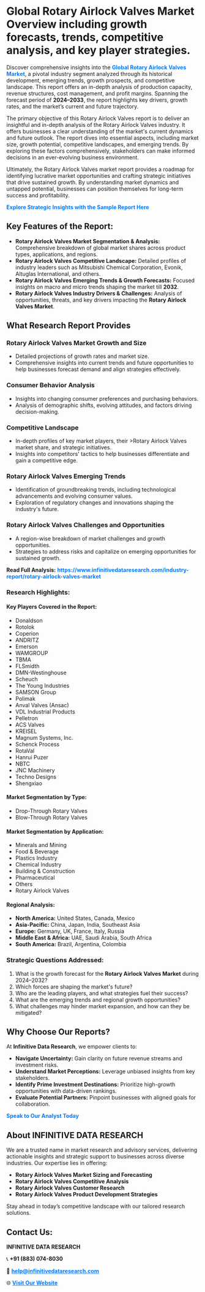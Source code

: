 <h1>Global Rotary Airlock Valves Market Overview including growth forecasts, trends, competitive analysis, and key player strategies.</h1>
<p>
Discover comprehensive insights into the 
<a href="https://www.infinitivedataresearch.com/industry-report/rotary-airlock-valves-market" rel="dofollow" style="color: #007BFF; text-decoration: none;"><strong>Global Rotary Airlock Valves Market</strong></a>, a pivotal industry segment analyzed through its historical development, emerging trends, growth prospects, and competitive landscape. This report offers an in-depth analysis of production capacity, revenue structures, cost management, and profit margins. Spanning the forecast period of <strong>2024–2033</strong>, the report highlights key drivers, growth rates, and the market’s current and future trajectory.
</p>
<p>
The primary objective of this Rotary Airlock Valves report is to deliver an insightful and in-depth analysis of the Rotary Airlock Valves industry. It offers businesses a clear understanding of the market's current dynamics and future outlook. The report dives into essential aspects, including market size, growth potential, competitive landscapes, and emerging trends. By exploring these factors comprehensively, stakeholders can make informed decisions in an ever-evolving business environment.
</p>
<p>
Ultimately, the Rotary Airlock Valves market report provides a roadmap for identifying lucrative market opportunities and crafting strategic initiatives that drive sustained growth. By understanding market dynamics and untapped potential, businesses can position themselves for long-term success and profitability.
</p>
<p>
<a href="https://www.infinitivedataresearch.com/request-sample/reportId=111873" style="color: #007BFF; text-decoration: none;"><strong>Explore Strategic Insights with the Sample Report Here</strong></a>
</p>

<h2>Key Features of the Report:</h2>
<ul>
<li><strong>Rotary Airlock Valves Market Segmentation & Analysis:</strong> Comprehensive breakdown of global market shares across product types, applications, and regions.</li>
<li><strong>Rotary Airlock Valves Competitive Landscape:</strong> Detailed profiles of industry leaders such as Mitsubishi Chemical Corporation, Evonik, Altuglas International, and others.</li>
<li><strong>Rotary Airlock Valves Emerging Trends & Growth Forecasts:</strong> Focused insights on macro and micro trends shaping the market till <strong>2032</strong>.</li>
<li><strong>Rotary Airlock Valves Industry Drivers & Challenges:</strong> Analysis of opportunities, threats, and key drivers impacting the <strong>Rotary Airlock Valves Market</strong>.</li>
</ul>

<h2>What Research Report Provides</h2>
<h3>Rotary Airlock Valves Market Growth and Size</h3>
<ul>
<li>Detailed projections of growth rates and market size.</li>
<li>Comprehensive insights into current trends and future opportunities to help businesses forecast demand and align strategies effectively.</li>
</ul>

<h3>Consumer Behavior Analysis</h3>
<ul>
<li>Insights into changing consumer preferences and purchasing behaviors.</li>
<li>Analysis of demographic shifts, evolving attitudes, and factors driving decision-making.</li>
</ul>

<h3>Competitive Landscape</h3>
<ul>
<li>In-depth profiles of key market players, their >Rotary Airlock Valves market share, and strategic initiatives.</li>
<li>Insights into competitors' tactics to help businesses differentiate and gain a competitive edge.</li>
</ul>

<h3>Rotary Airlock Valves Emerging Trends</h3>
<ul>
<li>Identification of groundbreaking trends, including technological advancements and evolving consumer values.</li>
<li>Exploration of regulatory changes and innovations shaping the industry's future.</li>
</ul>

<h3>Rotary Airlock Valves Challenges and Opportunities</h3>
<ul>
<li>A region-wise breakdown of market challenges and growth opportunities.</li>
<li>Strategies to address risks and capitalize on emerging opportunities for sustained growth.</li>
</ul>
<p><strong>Read Full Analysis:</strong> <a href="https://www.infinitivedataresearch.com/industry-report/rotary-airlock-valves-market" rel="dofollow" style="color: #007BFF; text-decoration: none;"><strong>https://www.infinitivedataresearch.com/industry-report/rotary-airlock-valves-market</strong></a></p>
<h3>Research Highlights:</h3>
<h4>Key Players Covered in the Report:</h4>
<ul><li>Donaldson</li><li>Rotolok</li><li>Coperion</li><li>ANDRITZ</li><li>Emerson</li><li>WAMGROUP</li><li>TBMA</li><li>FLSmidth</li><li>DMN-Westinghouse</li><li>Scheuch</li><li>The Young Industries</li><li>SAMSON Group</li><li>Polimak</li><li>Anval Valves (Ansac)</li><li>VDL Industrial Products</li><li>Pelletron</li><li>ACS Valves</li><li>KREISEL</li><li>Magnum Systems, Inc.</li><li>Schenck Process</li><li>RotaVal</li><li>Hanrui Puzer</li><li>NBTC</li><li>JNC Machinery</li><li>Techno Designs</li><li>Shengxiao</li></ul>
<h4>Market Segmentation by Type:</h4>
<ul><li>Drop-Through Rotary Valves</li><li>Blow-Through Rotary Valves</li></ul>
<h4>Market Segmentation by Application:</h4>
<ul><li>Minerals and Mining</li><li>Food &amp; Beverage</li><li>Plastics Industry</li><li>Chemical Industry</li><li>Building &amp; Construction</li><li>Pharmaceutical</li><li>Others</li><li>Rotary Airlock Valves</li></ul>

<h4>Regional Analysis:</h4>
<ul>
<li><strong>North America:</strong> United States, Canada, Mexico</li>
<li><strong>Asia-Pacific:</strong> China, Japan, India, Southeast Asia</li>
<li><strong>Europe:</strong> Germany, UK, France, Italy, Russia</li>
<li><strong>Middle East & Africa:</strong> UAE, Saudi Arabia, South Africa</li>
<li><strong>South America:</strong> Brazil, Argentina, Colombia</li>
</ul>

<h3>Strategic Questions Addressed:</h3>
<ol>
<li>What is the growth forecast for the <strong>Rotary Airlock Valves Market</strong> during 2024–2032?</li>
<li>Which forces are shaping the market's future?</li>
<li>Who are the leading players, and what strategies fuel their success?</li>
<li>What are the emerging trends and regional growth opportunities?</li>
<li>What challenges may hinder market expansion, and how can they be mitigated?</li>
</ol>

<h2>Why Choose Our Reports?</h2>
<p>At <strong>Infinitive Data Research</strong>, we empower clients to:</p>
<ul>
<li><strong>Navigate Uncertainty:</strong> Gain clarity on future revenue streams and investment risks.</li>
<li><strong>Understand Market Perceptions:</strong> Leverage unbiased insights from key stakeholders.</li>
<li><strong>Identify Prime Investment Destinations:</strong> Prioritize high-growth opportunities with data-driven rankings.</li>
<li><strong>Evaluate Potential Partners:</strong> Pinpoint businesses with aligned goals for collaboration.</li>
</ul>
<p><a href="https://www.infinitivedataresearch.com/industry-report/rotary-airlock-valves-market" rel="dofollow" style="color: #007BFF; text-decoration: none;"><strong>Speak to Our Analyst Today</strong></a></p>

<h2>About INFINITIVE DATA RESEARCH</h2>
<p>We are a trusted name in market research and advisory services, delivering actionable insights and strategic support to businesses across diverse industries. Our expertise lies in offering:</p>
<ul>
<li><strong>Rotary Airlock Valves Market Sizing and Forecasting</strong></li>
<li><strong>Rotary Airlock Valves Competitive Analysis</strong></li>
<li><strong>Rotary Airlock Valves Customer Research</strong></li>
<li><strong>Rotary Airlock Valves Product Development Strategies</strong></li>
</ul>
<p>Stay ahead in today’s competitive landscape with our tailored research solutions.</p>

<h2>Contact Us:</h2>
<p><strong>INFINITIVE DATA RESEARCH</strong></p>
<p>📞 <strong>+91 (883) 074-8030</strong></p>
<p>📧 <strong><a href="mailto:help@infinitivedataresearch.com" style="color: #007BFF;">help@infinitivedataresearch.com</a></strong></p>
<p>🌐 <strong><a href="https://www.infinitivedataresearch.com" rel="dofollow" style="color: #007BFF;">Visit Our Website</a></strong></p>